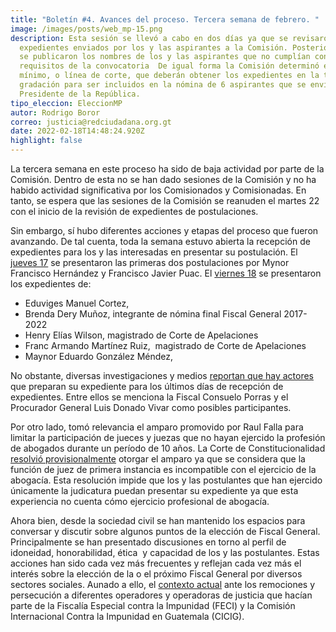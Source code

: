 ```yaml
---
title: "Boletín #4. Avances del proceso. Tercera semana de febrero. "
image: /images/posts/web_mp-15.png
description: Esta sesión se llevó a cabo en dos días ya que se revisaron los
  expedientes enviados por los y las aspirantes a la Comisión. Posterior a ello
  se publicaron los nombres de los y las aspirantes que no cumplían con los
  requisitos de la convocatoria  De igual forma la Comisión determinó el punteo
  mínimo, o línea de corte, que deberán obtener los expedientes en la tabla de
  gradación para ser incluidos en la nómina de 6 aspirantes que se enviará al
  Presidente de la República.
tipo_eleccion: EleccionMP
autor: Rodrigo Boror
correo: justicia@redciudadana.org.gt
date: 2022-02-18T14:48:24.920Z
highlight: false
---
```

<!--StartFragment-->

La tercera semana en este proceso ha sido de baja actividad por parte de la Comisión. Dentro de esta no se han dado sesiones de la Comisión y no ha habido actividad significativa por los Comisionados y Comisionadas. En tanto, se espera que las sesiones de la Comisión se reanuden el martes 22 con el inicio de la revisión de expedientes de postulaciones. 

Sin embargo, sí hubo diferentes acciones y etapas del proceso que fueron avanzando. De tal cuenta, toda la semana estuvo abierta la recepción de expedientes para los y las interesadas en presentar su postulación. El [jueves 17](https://drive.google.com/file/d/1Or-BQ02n2wkstsDKYwjTqYHyHAT8espW/view?usp=sharing) se presentaron las primeras dos postulaciones por Mynor Francisco Hernández y Francisco Javier Puac. El [viernes 18](https://drive.google.com/file/d/1KV2Ub0czdwldnmyyhHMgdTHC75JN7dmc/view?usp=sharing) se presentaron los expedientes de: 

* Eduviges Manuel Cortez, 
* Brenda Dery Muñoz, integrante de nómina final Fiscal General 2017-2022
* Henry Elías Wilson, magistrado de Corte de Apelaciones
* Franc Armando Martínez Ruiz,  magistrado de Corte de Apelaciones
* Maynor Eduardo González Méndez, 

No obstante, diversas investigaciones y medios [reportan que hay actores](https://elperiodico.com.gt/politica/justicia/2022/02/18/consuelo-porras-alista-expediente-para-ir-por-la-reeleccion/) que preparan su expediente para los últimos días de recepción de expedientes. Entre ellos se menciona la Fiscal Consuelo Porras y el Procurador General Luis Donado Vivar como posibles participantes. 

Por otro lado, tomó relevancia el amparo promovido por Raul Falla para limitar la participación de jueces y juezas que no hayan ejercido la profesión de abogados durante un período de 10 años. La Corte de Constitucionalidad [resolvió provisionalmente](https://www.prensalibre.com/guatemala/justicia/cc-revisara-requisitos-aprobados-para-elegir-fiscal-general-breaking/) otorgar el amparo ya que se considera que la función de juez de primera instancia es incompatible con el ejercicio de la abogacía. Esta resolución impide que los y las postulantes que han ejercido únicamente la judicatura puedan presentar su expediente ya que esta experiencia no cuenta cómo ejercicio profesional de abogacía. 

Ahora bien, desde la sociedad civil se han mantenido los espacios para conversar y discutir sobre algunos puntos de la elección de Fiscal General. Principalmente se han presentado discusiones en torno al perfil de idoneidad, honorabilidad, ética  y capacidad de los y las postulantes. Estas acciones han sido cada vez más frecuentes y reflejan cada vez más el interés sobre la elección de la o el próximo Fiscal General por diversos sectores sociales. Aunado a ello, el [contexto actual](https://apnews.com/article/noticias-28b5414dfc3330dece70529ebb7a410d) ante los remociones y persecución a diferentes operadores y operadoras de justicia que hacían parte de la Fiscalía Especial contra la Impunidad (FECI) y la Comisión Internacional Contra la Impunidad en Guatemala (CICIG).

<!--EndFragment-->